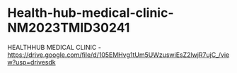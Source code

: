 # Health-hub-medical-clinic-NM2023TMID30241


HEALTHHUB MEDICAL CLINIC - https://drive.google.com/file/d/105EMHvg1tUm5UWzuswiEsZ2lwjR7ujC_/view?usp=drivesdk
